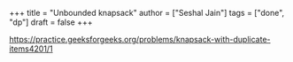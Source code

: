 +++
title = "Unbounded knapsack"
author = ["Seshal Jain"]
tags = ["done", "dp"]
draft = false
+++

<https://practice.geeksforgeeks.org/problems/knapsack-with-duplicate-items4201/1>
